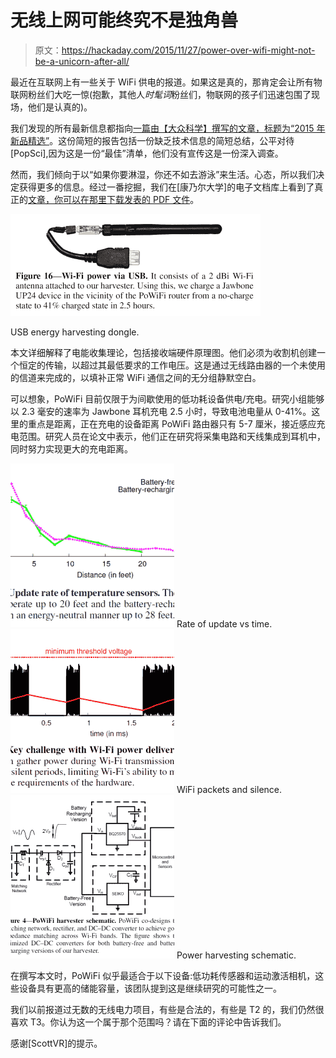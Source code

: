 # 无线上网可能终究不是独角兽

> 原文：<https://hackaday.com/2015/11/27/power-over-wifi-might-not-be-a-unicorn-after-all/>

最近在互联网上有一些关于 WiFi 供电的报道。如果这是真的，那肯定会让所有物联网粉丝们大吃一惊(抱歉，其他人*时髦词*粉丝们，物联网的孩子们迅速包围了现场，他们是认真的)。

我们发现的所有最新信息都指向[一篇由【大众科学】撰写的文章，标题为“2015 年新品精选”](http://www.popsci.com/best-of-whats-new-2015/engineering)。这份简短的报告包括一份缺乏技术信息的简短总结，公平对待[PopSci],因为这是一份“最佳”清单，他们没有宣传这是一份深入调查。

然而，我们倾向于以“如果你要淋湿，你还不如去游泳”来生活。心态，所以我们决定获得更多的信息。经过一番挖掘，我们在[康乃尔大学]的电子文档库上看到了真正的[文章，你可以在那里](http://arxiv.org/abs/1505.06815)[下载发表的 PDF 文件](http://arxiv.org/pdf/1505.06815v1.pdf)。

![USB energy harvesting dongle.](img/186ac3fb705165d58cda849184f6fc61.png)

USB energy harvesting dongle.

本文详细解释了电能收集理论，包括接收端硬件原理图。他们必须为收割机创建一个恒定的传输，以超过其最低要求的工作电压。这是通过无线路由器的一个未使用的信道来完成的，以填补正常 WiFi 通信之间的无分组静默空白。

可以想象，PoWiFi 目前仅限于为间歇使用的低功耗设备供电/充电。研究小组能够以 2.3 毫安的速率为 Jawbone 耳机充电 2.5 小时，导致电池电量从 0-41%。这里的重点是距离，正在充电的设备距离 PoWiFi 路由器只有 5-7 厘米，接近感应充电范围。研究人员在论文中表示，他们正在研究将采集电路和天线集成到耳机中，同时努力实现更大的充电距离。

 [![Rate of update vs time.](img/0e5b4deb584cefac3cf3ea3c79bfa676.png "temp_sensor_update_vs_distance")](https://hackaday.com/2015/11/27/power-over-wifi-might-not-be-a-unicorn-after-all/temp_sensor_update_vs_distance/) Rate of update vs time. [![WiFi packets and silence.](img/c544714f355d8e7334405744a0194148.png "pulse_vs_silent_harvesting")](https://hackaday.com/2015/11/27/power-over-wifi-might-not-be-a-unicorn-after-all/pulse_vs_silent_harvesting/) WiFi packets and silence. [![Power harvesting schematic.](img/4d07afc073292d69b0d48290e960f887.png "harvesting_schematic")](https://hackaday.com/2015/11/27/power-over-wifi-might-not-be-a-unicorn-after-all/harvesting_schematic/) Power harvesting schematic.

在撰写本文时，PoWiFi 似乎最适合于以下设备:低功耗传感器和运动激活相机，这些设备具有更高的储能容量，该团队提到这是继续研究的可能性之一。

我们以前报道过无数的无线电力项目，有些是合法的，有些是 T2 的，我们仍然很喜欢 T3。你认为这一个属于那个范围吗？请在下面的评论中告诉我们。

感谢[ScottVR]的提示。